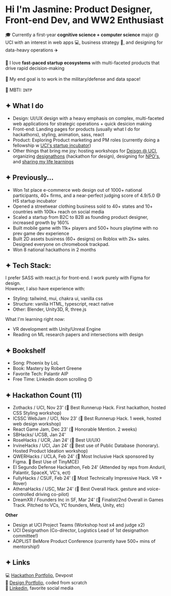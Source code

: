 # Hi I'm Jasmine: Product Designer, Front-end Dev, and WW2 Enthusiast #

🎓 Currently a first-year **cognitive science + computer science** major @ UCI with an interest in web apps 💻, business strategy 💼, and designing for data-heavy operations ✈️
<br><br>
🐇 I love **fast-paced startup ecosystems** with multi-faceted products that drive rapid decision-making
<br><br>
🚀 My end goal is to work in the military/defense and data space!
<br><br>
🧠 MBTI: `INTP`



## ✦ What I do ##

* Design: UI/UX design with a heavy emphasis on complex, multi-faceted web applications for strategic operations + quick desicion making
* Front-end: Landing pages for products (usually what I do for hackathons), styling, animation, sass, react
* Product: Exploring Product marketing and PM roles (currently doing a fellowship w [UCI's startup incubator](https://www.productuci.com/))
* Other things that bring me joy: hosting workshops for [Deisgn @ UCI](https://designatuci.com/), organizing [designathons](https://designatuci.com/designathons/) (hackathon for design), designing for [NPO's](https://www.developforgood.org/), and [sharing my life learnings](https://jaslavie.github.io/voicewise/)

## ✦ Previously... ##
* Won 1st place e-commerce web design out of 1000+ national participants, 40+ firms, and a near-perfect judging score of 4.9/5.0 @ HS startup incubator
* Opened a streetwear clothing business sold to 40+ states and 10+ countries with 100k+ reach on social media
* Scaled a startup from B2C to B2B as founding product designer, increased growth by 160%
* Built mobile game with 11k+ players and 500+ hours playtime with no prev game dev experience
* Built 2D assets business (60+ designs) on Roblox with 2k+ sales. Designed everyone on chromebook trackpad.
* Won 8 national hackathons in 2 months


## ✦ Tech Stack: ##

I prefer SASS with react.js for front-end. I work purely with Figma for design.
<br>
However, I also have experience with:
* Styling: tailwind, mui, chakra ui, vanilla css
* Structure: vanilla HTML, typescript, react native
* Other: Blender, Unity3D, R, three.js

What I'm learning right now:
* VR development with Unity/Unreal Engine
* Reading on ML research papers and intersections with design


## ✦ Bookshelf ##
* Song: Phoenix by LoL
* Book: Mastery by Robert Greene
* Favorite Tech: Palantir AIP
* Free Time: Linkedin doom scrolling 🙃


## ✦ Hackathon Count (11) ##
* Zothacks / UCI, Nov 23' (🥈 Best Runnerup Hack. First hackathon, hosted CSS Styling workshop)
* ICSSC WebJam / UCI, Nov 23' (🥈 Best Runnerup Hack. 1 week, hosted web design workshop)
* React Game Jam, Dec 23' (🏅 Honorable Mention. 2 weeks)
* SBHacks/ UCSB, Jan 24'
* RoseHacks / UCR, Jan 24' (🏅 Best UI/UX)
* IrvineHacks / UCI, Jan 24' (🏅 Best use of Public Database (honorary). Hosted Product Ideation workshop)
* QWERHacks / UCLA, Feb 24' (🏅 Most Inclusive Hack sponsored by Figma. 🏅 Best Use of TinyMCE)
* El Segundo Defense Hackathon, Feb 24' (Attended by reps from Anduril, Palantir, SpaceX, VC's, ect)
* FullyHacks / CSUF, Feb 24' (🏅 Most Technically Impressive Hack. VR + Rover)
* AthenaHacks / USC, Mar 24' (🥇 Best Overall Hack. gesture and voice-controlled driving co-pilot)
* DreamXR / Founders Inc in SF, Mar 24' (🏅 Finalist/2nd Overall in Games Track. Pitched to VCs, YC founders, Meta, Unity, etc)

**Other**
* Design at UCI Project Teams (Workshop host x4 and judge x2)
* UCI Designathon (Co-director, Logistics Lead of 1st designathon committee!)
* ADPLIST BeMore Product Conference (currently have 500+ mins of mentorship!)

## ✦ Links ##
💻 [Hackathon Portfolio](https://devpost.com/jaslavie), Devpost
<br>
🎨 [Design Portfolio](https://jaslavie.com), coded from scratch
<br>
🧳 [Linkedin](https://linkedin.com/in/jaslavie), favorite social media
<!--


- 🔭 I’m currently working on ...
- 🌱 I’m currently learning ...
- 👯 I’m looking to collaborate on ...
- 🤔 I’m looking for help with ...
- 💬 Ask me about ...
- 📫 How to reach me: ...
- 😄 Pronouns: ...
- ⚡ Fun fact: ...
-->
